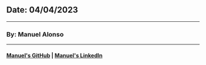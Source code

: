 ## Date: 04/04/2023

---

### By: Manuel Alonso

---

#### [Manuel's GitHub](https://github.com/mannyaalonso) | [Manuel's LinkedIn](https://www.linkedin.com/in/mannyaalonso/)